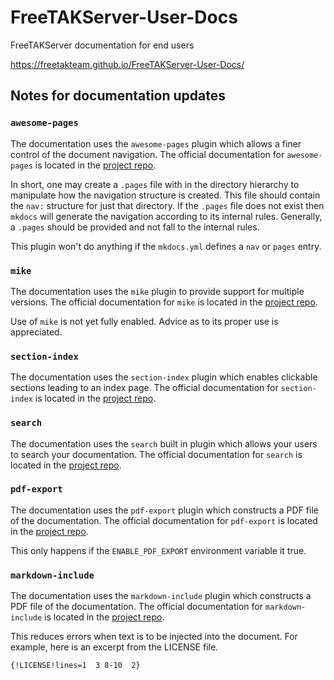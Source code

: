 # FreeTAKServer-User-Docs
FreeTAKServer documentation for end users

<https://freetakteam.github.io/FreeTAKServer-User-Docs/>

## Notes for documentation updates

### `awesome-pages`

The documentation uses the `awesome-pages` plugin which allows a
finer control of the document navigation. 
The official documentation for `awesome-pages` is located in the [project repo](https://github.com/lukasgeiter/mkdocs-awesome-pages-plugin).

In short, one may create a `.pages` file with in the directory hierarchy
to manipulate how the navigation structure is created. 
This file should contain the `nav:` structure for just that directory. 
If the `.pages` file does not exist 
then `mkdocs` will generate the navigation according to its internal rules.
Generally, a `.pages` should be provided and not fall to the internal rules.

This plugin won't do anything if the `mkdocs.yml` defines a `nav` or `pages` entry.

### `mike`
The documentation uses the `mike` plugin to provide support for multiple versions.
The official documentation for `mike` is located in the [project repo](https://github.com/jimporter/mike/).

Use of `mike` is not yet fully enabled.
Advice as to its proper use is appreciated.


### `section-index`
The documentation uses the `section-index` plugin which enables clickable sections leading to an index page. 
The official documentation for `section-index` is located in the [project repo](https://github.com/oprypin/mkdocs-section-index/).


### `search`
The documentation uses the `search` built in plugin which allows your users to search your documentation. 
The official documentation for `search` is located in the [project repo](https://squidfunk.github.io/mkdocs-material/plugins/search/#configuration).


### `pdf-export`
The documentation uses the `pdf-export` plugin which constructs a PDF file of the documentation. 
The official documentation for `pdf-export` is located in the [project repo](https://github.com/zhaoterryy/mkdocs-pdf-export-plugin).

This only happens if the `ENABLE_PDF_EXPORT` environment variable it true.


### `markdown-include`
The documentation uses the `markdown-include` plugin which constructs a PDF file of the documentation. 
The official documentation for `markdown-include` is located in the [project repo](https://github.com/cmacmackin/markdown-include).

This reduces errors when text is to be injected into the document.
For example, here is an excerpt from the LICENSE file.
```text
{!LICENSE!lines=1  3 8-10  2}
```

